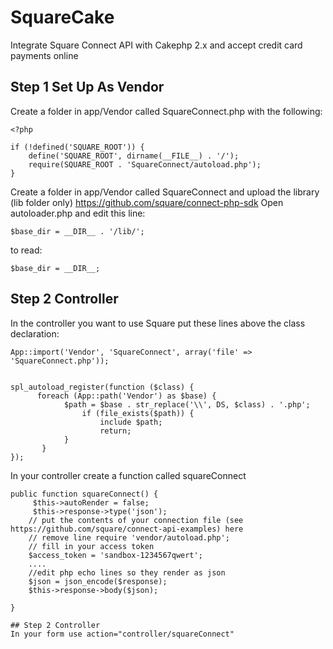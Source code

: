 # SquareCake
Integrate Square Connect API with Cakephp 2.x and accept credit card payments online

## Step 1 Set Up As Vendor

Create a folder in app/Vendor called SquareConnect.php with the following:

```
<?php
 	
if (!defined('SQUARE_ROOT')) {
    define('SQUARE_ROOT', dirname(__FILE__) . '/');
    require(SQUARE_ROOT . 'SquareConnect/autoload.php');
}
```

Create a folder in app/Vendor called SquareConnect and upload the library (lib folder only)  https://github.com/square/connect-php-sdk
Open autoloader.php and edit this line:

```
$base_dir = __DIR__ . '/lib/';
```

to read:

```
$base_dir = __DIR__;
```

## Step 2 Controller

In the controller you want to use Square put these lines above the class declaration:

```
App::import('Vendor', 'SquareConnect', array('file' => 'SquareConnect.php'));

 
spl_autoload_register(function ($class) {
	  foreach (App::path('Vendor') as $base) {
		    $path = $base . str_replace('\\', DS, $class) . '.php';
		        if (file_exists($path)) {
			        include $path;
			        return;
		    }
	   }
});
```
In your controller create a function called squareConnect

```
public function squareConnect() {
	 $this->autoRender = false;
	 $this->response->type('json');
	// put the contents of your connection file (see https://github.com/square/connect-api-examples) here
	// remove line require 'vendor/autoload.php';
	// fill in your access token
	$access_token = 'sandbox-1234567qwert';
	....
	//edit php echo lines so they render as json 
	$json = json_encode($response);
	$this->response->body($json);

}
 
## Step 2 Controller
In your form use action="controller/squareConnect"
